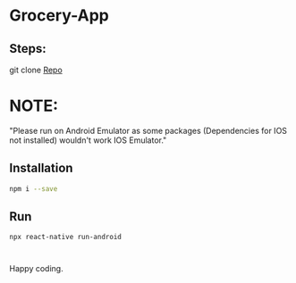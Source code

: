 # Grocery-App
## Steps:
git clone [Repo](https://github.com/rayasrahiman/Grocery-App.git)


# NOTE:

"Please run on Android Emulator as some packages (Dependencies for IOS not installed) wouldn't work IOS Emulator."

## Installation

```bash
npm i --save
```

## Run


```bash
npx react-native run-android
```

#

Happy coding.
